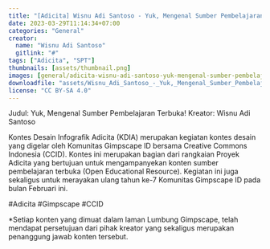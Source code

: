 ```yaml
---
title: "[Adicita] Wisnu Adi Santoso - Yuk, Mengenal Sumber Pembelajaran Terbuka"
date: 2023-03-29T11:14:34+07:00
categories: "General"
creator: 
  name: "Wisnu Adi Santoso"
  gitlink: "#"
tags: ["Adicita", "SPT"]
thumbnails: [assets/thumbnail.png]
images: [general/adicita-wisnu-adi-santoso-yuk-mengenal-sumber-pembelajaran-terbuka/assets/thumbnail.png]
downloadfile: "assets/Wisnu_Adi_Santoso_-_Yuk,_Mengenal_Sumber_Pembelajaran_Terbuka.zip"
license: "CC BY-SA 4.0"
---
```

Judul: Yuk, Mengenal Sumber Pembelajaran Terbuka!
Kreator: Wisnu Adi Santoso


Kontes Desain Infografik Adicita (KDIA) merupakan kegiatan kontes desain yang digelar oleh Komunitas Gimpscape ID bersama Creative Commons Indonesia (CCID). Kontes ini merupakan bagian dari rangkaian Proyek Adicita yang bertujuan untuk mengampanyekan konten sumber pembelajaran terbuka (Open Educational Resource). Kegiatan ini juga sekaligus untuk merayakan ulang tahun ke-7 Komunitas Gimpscape ID pada bulan Februari ini.

#Adicita #Gimpscape #CCID

*Setiap konten yang dimuat dalam laman Lumbung Gimpscape, telah mendapat persetujuan dari pihak kreator yang sekaligus merupakan penanggung jawab konten tersebut.
